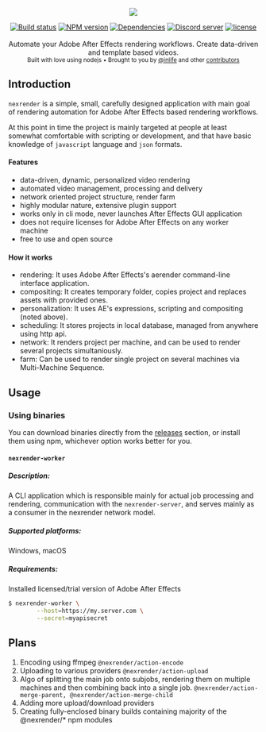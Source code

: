 <p align="center">
    <img src="https://user-images.githubusercontent.com/2182108/52168707-e299f000-2735-11e9-9f28-5975a39c1d18.png" />
</p>

<div align="center">
    <a href="https://travis-ci.org/inlife/nexrender"><img src="https://travis-ci.org/inlife/nexrender.svg?branch=next" alt="Build status" /></a>
    <a href="https://www.npmjs.com/package/nexrender"><img src="https://img.shields.io/npm/v/nexrender.svg?maxAge=3600" alt="NPM version" /></a>
    <a href="https://david-dm.org/inlife/nexrender"><img src="https://img.shields.io/david/inlife/nexrender.svg?maxAge=3600" alt="Dependencies" /></a>
    <a href="https://discord.gg/S2JtRcB"><img src="https://discordapp.com/api/guilds/354670964400848898/embed.png" alt="Discord server" /></a>
    <a href="LICENSE"><img src="https://img.shields.io/github/license/inlife/nexrender.svg" alt="license" /></a>
</div>

<br />
<div align="center">
    Automate your Adobe After Effects rendering workflows. Create data-driven and template based videos.
</div>

<div align="center">
    <sub>
        Built with love using nodejs
        &bull; Brought to you by <a href="https://github.com/inlife">@inlife</a>
        and other <a href="https://github.com/inlife/nexrender/graphs/contributors">contributors</a>
    </sub>
</div>

## Introduction

`nexrender` is a simple, small, carefully designed application with main goal of rendering automation for Adobe After Effects based rendering workflows.

At this point in time the project is mainly targeted at people at least somewhat comfortable with scripting or development,
and that have basic knowledge of `javascript` language and `json` formats.

#### Features

* data-driven, dynamic, personalized video rendering
* automated video management, processing and delivery
* network oriented project structure, render farm
* highly modular nature, extensive plugin support
* works only in cli mode, never launches After Effects GUI application
* does not require licenses for Adobe After Effects on any worker machine
* free to use and open source

#### How it works

* rendering: It uses Adobe After Effects's aerender command-line interface application.
* compositing: It creates temporary folder, copies project and replaces assets with provided ones.
* personalization: It uses AE's expressions, scripting and compositing (noted above).
* scheduling: It stores projects in local database, managed from anywhere using http api.
* network: It renders project per machine, and can be used to render several projects simultaniously.
* farm: Can be used to render single project on several machines via Multi-Machine Sequence.

## Usage

### Using binaries

You can download binaries directly from the [releases](https://github.com/inlife/nexrender/releases) section,
or install them using npm, whichever option works better for you.

#### `nexrender-worker`

##### Description:
A CLI application which is responsible mainly for actual job processing and rendering,
communication with the `nexrender-server`, and serves mainly as a consumer in the nexrender network model.

##### Supported platforms:
Windows, macOS

##### Requirements:
Installed licensed/trial version of Adobe After Effects

```sh
$ nexrender-worker \
        --host=https://my.server.com \
        --secret=myapisecret
```

## Plans

1. Encoding using ffmpeg `@nexrender/action-encode`
2. Uploading to various providers `@nexrender/action-upload`
3. Algo of splitting the main job onto subjobs, rendering them on multiple machines
and then combining back into a single job. `@nexrender/action-merge-parent, @nexrender/action-merge-child`
4. Adding more upload/download providers
5. Creating fully-enclosed binary builds containing majority of the @nexrender/* npm modules
